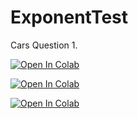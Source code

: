 # ExponentTest
Cars Question 1.

[![Open In Colab](https://colab.research.google.com/assets/colab-badge.svg)](https://github.com/AVJdataminer/AVJdataminer.github.io/blob/master/Cars_exercise_for_exponent.ipynb)

[![Open In Colab](https://colab.research.google.com/assets/colab-badge.svg)](https://colab.research.google.com/drive/1sshS662wG4kdLLs3GRSQ2hrTCu_bGfnI)

[![Open In Colab](https://colab.research.google.com/assets/colab-badge.svg)](https://colab.research.google.com/github/googlecolab/colabtools/blob/master/notebooks/colab-github-demo.ipynb)
